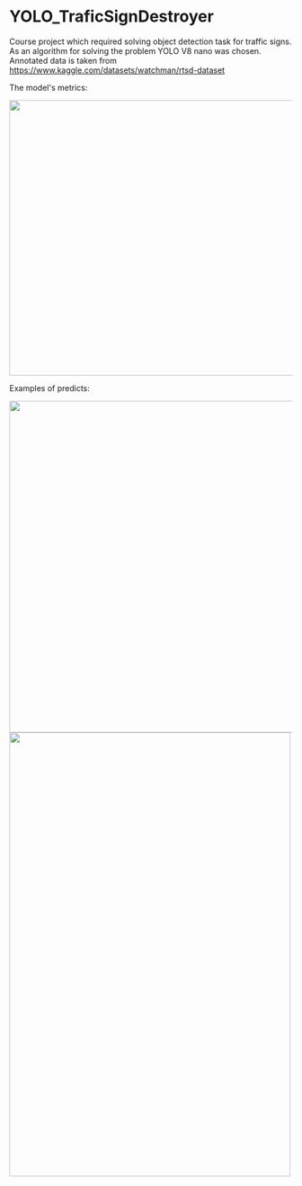 # YOLO_TraficSignDestroyer

Course project which required solving object detection task for traffic signs. As an algorithm for solving the problem YOLO V8 nano was chosen.
Annotated data is taken from https://www.kaggle.com/datasets/watchman/rtsd-dataset

The model's metrics:

<img src="https://github.com/specialo0/YOLO_TraficSignDestroyer/assets/88432149/baacbd6a-d0ad-489c-bedf-8c201b1be6f8.png" width="800" height="490">


Examples of predicts:

<img src="https://github.com/specialo0/YOLO_TraficSignDestroyer/assets/88432149/a42d42dd-af76-4c8d-88aa-90e77017f5bf.png" width="600" height="590">

<img src="https://github.com/specialo0/YOLO_TraficSignDestroyer/assets/88432149/649a4886-93f0-44e0-954d-94f5e94d80d4.png" width="500" height="790">
